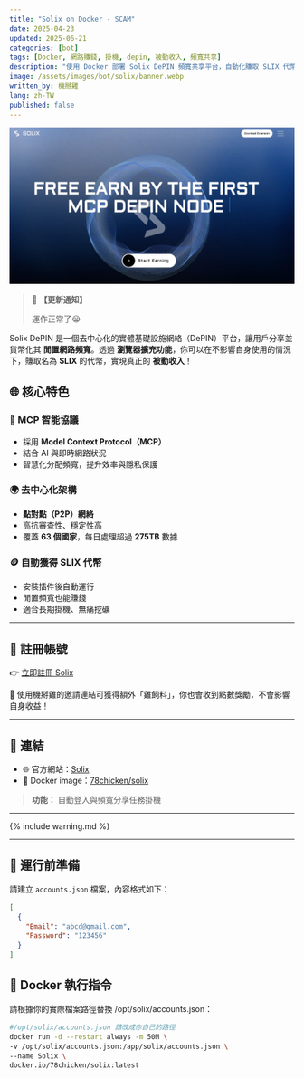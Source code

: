 ```yaml
---
title: "Solix on Docker - SCAM"
date: 2025-04-23
updated: 2025-06-21
categories: [bot]
tags: [Docker, 網路賺錢, 掛機, depin, 被動收入, 頻寬共享]
description: "使用 Docker 部署 Solix DePIN 頻寬共享平台，自動化賺取 SLIX 代幣，無痛掛機獲得被動收益。"
image: /assets/images/bot/solix/banner.webp
written_by: 機掰雞
lang: zh-TW
published: false
---
```


![Solix 封面圖](/assets/images/bot/solix/banner.webp)
> 📢 **【更新通知】**
>
> 運作正常了😭


Solix DePIN 是一個去中心化的實體基礎設施網絡（DePIN）平台，讓用戶分享並貨幣化其 **閒置網路頻寬**。透過 **瀏覽器擴充功能**，你可以在不影響自身使用的情況下，賺取名為 **SLIX** 的代幣，實現真正的 **被動收入**！

## 🌐 核心特色

### 🧠 MCP 智能協議
- 採用 **Model Context Protocol（MCP）**
- 結合 AI 與即時網路狀況
- 智慧化分配頻寬，提升效率與隱私保護

### 🌍 去中心化架構
- **點對點（P2P）網絡**
- 高抗審查性、穩定性高
- 覆蓋 **63 個國家**，每日處理超過 **275TB** 數據

### 🪙 自動獲得 SLIX 代幣
- 安裝插件後自動運行
- 閒置頻寬也能賺錢
- 適合長期掛機、無痛挖礦

---

## 📝 註冊帳號

👉 [立即註冊 Solix](https://dashboard.solixdepin.net/sign-up?ref=PtjNL563)

🎉 使用機掰雞的邀請連結可獲得額外「雞飼料」，你也會收到點數獎勵，不會影響自身收益！

---

## 🔗 連結

- 🌐 官方網站：[Solix](https://solixdepin.net)
- 🐳 Docker image：[78chicken/solix](https://hub.docker.com/r/78chicken/solix)
> **功能：** 自動登入與頻寬分享任務掛機

---

{% include warning.md %}

---

## 📁 運行前準備

請建立 `accounts.json` 檔案，內容格式如下：

```json
[
  {
    "Email": "abcd@gmail.com",
    "Password": "123456"
  }
]
```

## 🐳 Docker 執行指令
請根據你的實際檔案路徑替換 /opt/solix/accounts.json：

```bash
#/opt/solix/accounts.json 請改成你自己的路徑
docker run -d --restart always -m 50M \
-v /opt/solix/accounts.json:/app/solix/accounts.json \
--name Solix \
docker.io/78chicken/solix:latest
```
